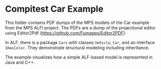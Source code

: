 # Compitest Car Example

This folder contains PDF dumps of the MPS models of the Car example from the MPS ALFI project.
The PDFs are a dump of the projectional editor using Editor2Pdf (https://github.com/Fumapps/Editor2PDF).

In ALF, there is a package `Cars` with classes `Vehicle`, `Car`, and an interface `IHasColor`.
They demonstrate structural modeling including inheritance.

The example visualizes how a simple ALF-based model is represented in Java and C++.
